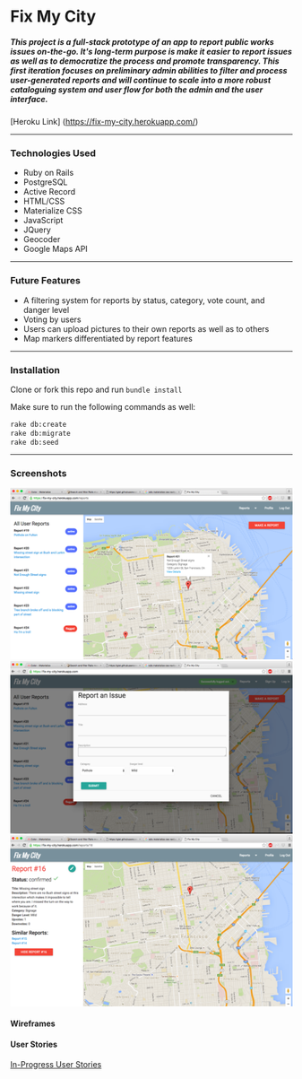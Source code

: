# Fix My City

##### This project is a full-stack prototype of an app to report public works issues on-the-go. It's long-term purpose is make it easier to report issues as well as to democratize the process and promote transparency. This first iteration focuses on preliminary admin abilities to filter and process user-generated reports and will continue to scale into a more robust cataloguing system and user flow for both the admin and the user interface.  


[Heroku Link] (https://fix-my-city.herokuapp.com/)

---

### Technologies Used
* Ruby on Rails
* PostgreSQL
* Active Record
* HTML/CSS
* Materialize CSS
* JavaScript
* JQuery
* Geocoder
* Google Maps API

---

### Future Features
* A filtering system for reports by status, category, vote count, and danger level
* Voting by users
* Users can upload pictures to their own reports as well as to others
* Map markers differentiated by report features

---

### Installation
Clone or fork this repo and run `bundle install`

Make sure to run the following commands as well:

```
rake db:create
rake db:migrate
rake db:seed
```

---

### Screenshots
![Alt text](public/screenshots/home_page.png "Home Page")
![Alt text](public/screenshots/issue_form.png "Report an Issue Form")
![Alt text](public/screenshots/report_show.png "Report Show Page")

#### Wireframes

#### User Stories
[In-Progress User Stories](https://docs.google.com/document/d/1NeaSV7VfQ83cLsrWC00vbU430tkuhC8d-SqvqPdfAF0/edit?usp=sharing)
